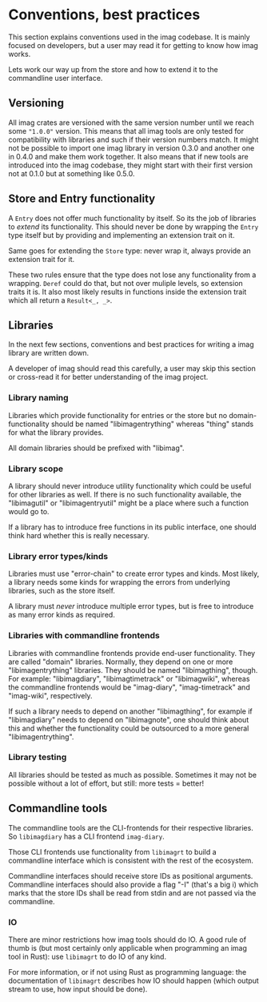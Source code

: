 # Conventions, best practices

This section explains conventions used in the imag codebase. It is mainly
focused on developers, but a user may read it for getting to know how imag
works.

Lets work our way up from the store and how to extend it to the commandline user
interface.

## Versioning

All imag crates are versioned with the same version number until we reach some
`"1.0.0"` version.
This means that all imag tools are only tested for compatibility with libraries
and such if their version numbers match.
It might not be possible to import one imag library in version 0.3.0 and another
one in 0.4.0 and make them work together.
It also means that if new tools are introduced into the imag codebase, they
might start with their first version not at 0.1.0 but at something like 0.5.0.

## Store and Entry functionality

A `Entry` does not offer much functionality by itself. So its the job of
libraries to _extend_ its functionality. This should never be done by wrapping
the `Entry` type itself but by providing and implementing an extension trait on
it.

Same goes for extending the `Store` type: never wrap it, always provide an
extension trait for it.

These two rules ensure that the type does not lose any functionality from a
wrapping. `Deref` could do that, but not over muliple levels, so extension
traits it is. It also most likely results in functions inside the extension
trait which all return a `Result<_, _>`.

## Libraries

In the next few sections, conventions and best practices for writing a imag
library are written down.

A developer of imag should read this carefully, a user may skip this section or
cross-read it for better understanding of the imag project.

### Library naming

Libraries which provide functionality for entries or the store but no
domain-functionality should be named "libimagentrything" whereas "thing" stands for
what the library provides.

All domain libraries should be prefixed with "libimag". 


### Library scope

A library should never introduce utility functionality which could be useful for
other libraries as well. If there is no such functionality available, the
"libimagutil" or "libimagentryutil" might be a place where such a function
would go to.

If a library has to introduce free functions in its public interface, one should
think hard whether this is really necessary.


### Library error types/kinds

Libraries must use "error-chain" to create error types and kinds.
Most likely, a library needs some kinds for wrapping the errors from underlying
libraries, such as the store itself.

A library must _never_ introduce multiple error types, but is free to introduce
as many error kinds as required.

### Libraries with commandline frontends

Libraries with commandline frontends provide end-user functionality.
They are called "domain" libraries.
Normally,
they depend on one or more "libimagentrything" libraries. They should be named
"libimagthing", though. For example: "libimagdiary", "libimagtimetrack" or
"libimagwiki", whereas the commandline frontends would be "imag-diary",
"imag-timetrack" and "imag-wiki", respectively.

If such a library needs to depend on another "libimagthing", for example if
"libimagdiary" needs to depend on "libimagnote", one should think about this and
whether the functionality could be outsourced to a more general
"libimagentrything".


### Library testing

All libraries should be tested as much as possible. Sometimes it may not be
possible without a lot of effort, but still: more tests = better!

## Commandline tools

The commandline tools are the CLI-frontends for their respective libraries.
So `libimagdiary` has a CLI frontend `imag-diary`.

Those CLI frontends use functionality from `libimagrt` to build a 
commandline interface which is consistent with the rest of the ecosystem.

Commandline interfaces should receive store IDs as positional arguments.
Commandline interfaces should also provide a flag "-I" (that's a big i) which
marks that the store IDs shall be read from stdin and are not passed via the
commandline.


### IO

There are minor restrictions how imag tools should do IO. A good rule of thumb
is (but most certainly only applicable when programming an imag tool in Rust):
use `libimagrt` to do IO of any kind.

For more information, or if not using Rust as programming language: the
documentation of `libimagrt` describes how IO should happen (which output
stream to use, how input should be done).

